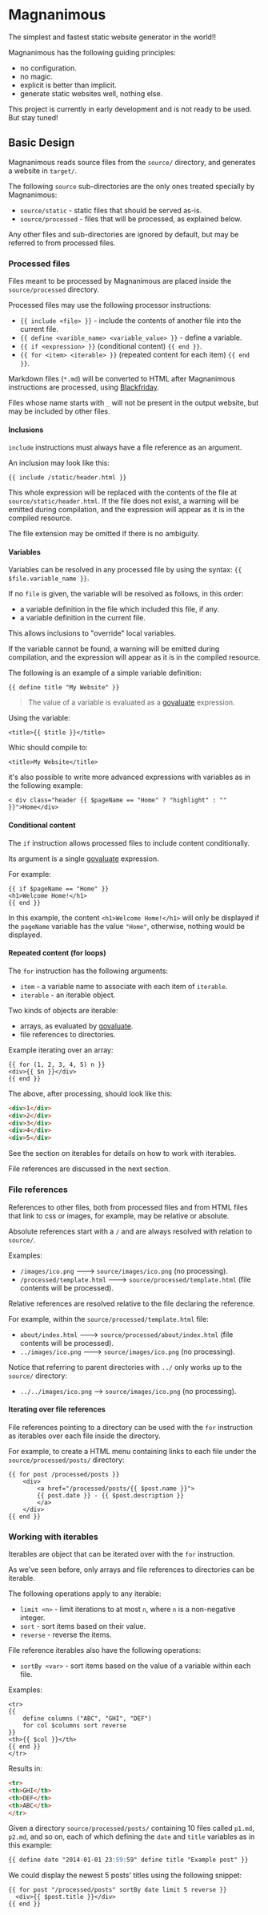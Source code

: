 # Magnanimous

The simplest and fastest static website generator in the world!!

Magnanimous has the following guiding principles:

* no configuration.
* no magic.
* explicit is better than implicit.
* generate static websites well, nothing else.

This project is currently in early development and is not ready to be used. But stay tuned!

## Basic Design

Magnanimous reads source files from the `source/` directory, and generates a website in `target/`.

The following `source` sub-directories are the only ones treated specially by Magnanimous:

* `source/static`    - static files that should be served as-is.
* `source/processed` - files that will be processed, as explained below.

Any other files and sub-directories are ignored by default, but may be referred to from processed files.

### Processed files

Files meant to be processed by Magnanimous are placed inside the `source/processed` directory.

Processed files may use the following processor instructions:

* `{{ include <file> }}` - include the contents of another file into the current file.
* `{{ define <varible_name> <variable_value> }}` - define a variable.
* `{{ if <expression> }}` (conditional content) `{{ end }}`.
* `{{ for <item> <iterable> }}` (repeated content for each item) `{{ end }}`.

Markdown files (`*.md`) will be converted to HTML after Magnanimous instructions are processed, using
[Blackfriday](https://github.com/russross/blackfriday).

Files whose name starts with `_` will not be present in the output website, but may be included by other files.

#### Inclusions

`include` instructions must always have a file reference as an argument.

An inclusion may look like this: 

```
{{ include /static/header.html }}
```

This whole expression will be replaced with the contents of the file at `source/static/header.html`.
If the file does not exist, a warning will be emitted
during compilation, and the expression will appear as it is in the compiled resource.

The file extension may be omitted if there is no ambiguity.

#### Variables

Variables can be resolved in any processed file by using the syntax: `{{ $file.variable_name }}`.

If no `file` is given, the variable will be resolved as follows, in this order:

* a variable definition in the file which included this file, if any.
* a variable definition in the current file.

This allows inclusions to "override" local variables.

If the variable cannot be found, a warning will be emitted during compilation, and the expression will appear as it is
in the compiled resource.

The following is an example of a simple variable definition:

```
{{ define title "My Website" }}
```

> The value of a variable is evaluated as a [govaluate](https://github.com/Knetic/govaluate) expression.

Using the variable:
                                                               
```
<title>{{ $title }}</title>
```

Whic should compile to:

```
<title>My Website</title>
```

it's also possible to write more advanced expressions with variables as in the following example:

```
< div class="header {{ $pageName == "Home" ? "highlight" : "" }}">Home</div>
```

#### Conditional content

The `if` instruction allows processed files to include content conditionally.

Its argument is a single [govaluate](https://github.com/Knetic/govaluate) expression.

For example:

```
{{ if $pageName == "Home" }}
<h1>Welcome Home!</h1>
{{ end }}
```

In this example, the content `<h1>Welcome Home!</h1>` will only be displayed if the `pageName` variable has the
value `"Home"`, otherwise, nothing would be displayed.

#### Repeated content (for loops)

The `for` instruction has the following arguments:

* `item`       - a variable name to associate with each item of `iterable`.
* `iterable`   - an iterable object. 

Two kinds of objects are iterable:

* arrays, as evaluated by [govaluate](https://github.com/Knetic/govaluate).
* file references to directories.

Example iterating over an array:

```
{{ for (1, 2, 3, 4, 5) n }}
<div>{{ $n }}</div>
{{ end }}
```

The above, after processing, should look like this:

```html
<div>1</div>
<div>2</div>
<div>3</div>
<div>4</div>
<div>5</div>
```

See the section on iterables for details on how to work with iterables.

File references are discussed in the next section.

### File references

References to other files, both from processed files and from HTML files that link to css or images, for example,
may be relative or absolute.

Absolute references start with a `/` and are always resolved with relation to `source/`.

Examples:

* `/images/ico.png` ---> `source/images/ico.png` (no processing).
* `/processed/template.html` ---> `source/processed/template.html` (file contents will be processed).

Relative references are resolved relative to the file declaring the reference.

For example, within the `source/processed/template.html` file:

* `about/index.html` ---> `source/processed/about/index.html` (file contents will be processed).
* `../images/ico.png` ---> `source/images/ico.png` (no processing).

Notice that referring to parent directories with `../` only works up to the `source/` directory:

* `../../images/ico.png` --> `source/images/ico.png` (no processing).

#### Iterating over file references

File references pointing to a directory can be used with the `for` instruction as iterables over each file
inside the directory.

For example, to create a HTML menu containing links to each file under the `source/processed/posts/` directory:

```
{{ for post /processed/posts }}
    <div>
        <a href="/processed/posts/{{ $post.name }}">
        {{ post.date }} - {{ $post.description }}
        </a>
    </div>
{{ end }}
```

### Working with iterables

Iterables are object that can be iterated over with the `for` instruction.

As we've seen before, only arrays and file references to directories can be iterable.

The following operations apply to any iterable:

* `limit <n>`    - limit iterations to at most `n`, where `n` is a non-negative integer.
* `sort`         - sort items based on their value.
* `reverse`      - reverse the items.

File reference iterables also have the following operations:

* `sortBy <var>` - sort items based on the value of a variable within each file.

Examples:

```
<tr>
{{ 
    define columns ("ABC", "GHI", "DEF")
    for col $columns sort reverse
}}
<th>{{ $col }}</th>
{{ end }}
</tr>
```

Results in:

```html
<tr>
<th>GHI</th>
<th>DEF</th>
<th>ABC</th>
</tr>
```

Given a directory `source/processed/posts/` containing 10 files called `p1.md`, `p2.md`, and so on, each of which
defining the `date` and `title` variables as in this example:

```md
{{ define date "2014-01-01 23:59:59" define title "Example post" }}
```

We could display the newest 5 posts' titles using the following snippet:

```
{{ for post "/processed/posts" sortBy date limit 5 reverse }}
  <div>{{ $post.title }}</div>
{{ end }}
```